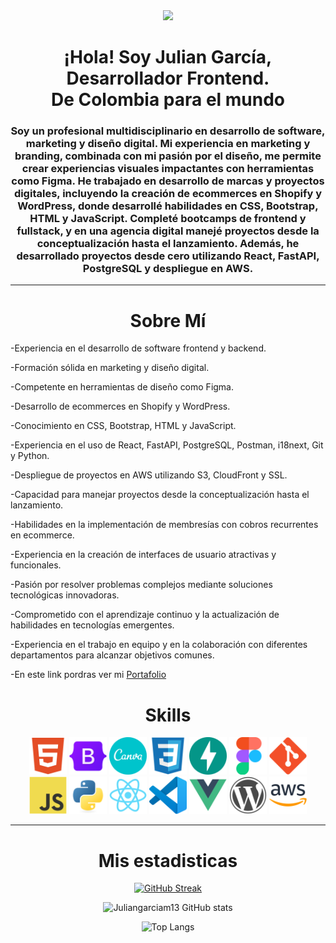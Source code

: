 <div id='header' align='center'>
    <img src='https://media.giphy.com/media/zOvBKUUEERdNm/giphy.gif?cid=ecf05e47uici21fhv6oj5607jpn3ib07yj5u1ux6st0rc1we&ep=v1_gifs_search&rid=giphy.gif&ct=g' width='400'/>
    <h1 align='center'>¡Hola! Soy Julian García,<br>
      Desarrollador Frontend.<br>
      De Colombia para el mundo</h1>  
    <h3 align='center'>Soy un profesional multidisciplinario en desarrollo de software, marketing y diseño digital. Mi experiencia en marketing y branding, combinada con mi pasión por el diseño, me permite crear experiencias visuales impactantes con herramientas como Figma. He trabajado en desarrollo de marcas y proyectos digitales, incluyendo la creación de ecommerces en Shopify y WordPress, donde desarrollé habilidades en CSS, Bootstrap, HTML y JavaScript. Completé bootcamps de frontend y fullstack, y en una agencia digital manejé proyectos desde la conceptualización hasta el lanzamiento. Además, he desarrollado proyectos desde cero utilizando React, FastAPI, PostgreSQL y despliegue en AWS.</h3>
</div> 

---

<h1 align='center'>Sobre Mí</h1>

-Experiencia en el desarrollo de software frontend y backend.

-Formación sólida en marketing y diseño digital.

-Competente en herramientas de diseño como Figma.

-Desarrollo de ecommerces en Shopify y WordPress.

-Conocimiento en CSS, Bootstrap, HTML y JavaScript.

-Experiencia en el uso de React, FastAPI, PostgreSQL, Postman, i18next, Git y Python.

-Despliegue de proyectos en AWS utilizando S3, CloudFront y SSL.

-Capacidad para manejar proyectos desde la conceptualización hasta el lanzamiento.

-Habilidades en la implementación de membresías con cobros recurrentes en ecommerce.

-Experiencia en la creación de interfaces de usuario atractivas y funcionales.

-Pasión por resolver problemas complejos mediante soluciones tecnológicas innovadoras.

-Comprometido con el aprendizaje continuo y la actualización de habilidades en tecnologías emergentes.

-Experiencia en el trabajo en equipo y en la colaboración con diferentes departamentos para alcanzar objetivos comunes.
   
-En este link pordras ver mi [Portafolio](https://juliangarciam13.github.io/Portfolio/)

<div align='center'>
  <h1>Skills</h1>
  <div>
    <img src='https://github.com/devicons/devicon/blob/master/icons/html5/html5-plain.svg' title='HTML' alt='HTML' width='60' height='60' />
    <img src='https://github.com/devicons/devicon/blob/master/icons/bootstrap/bootstrap-original.svg' title='HTML' alt='HTML' width='60' height='60' />
    <img src='https://github.com/devicons/devicon/blob/master/icons/canva/canva-original.svg' title='HTML' alt='HTML' width='60' height='60' />
    <img src='https://github.com/devicons/devicon/blob/master/icons/css3/css3-original.svg' title='HTML' alt='HTML' width='60' height='60' />
    <img src='https://github.com/devicons/devicon/blob/master/icons/fastapi/fastapi-original.svg' title='HTML' alt='HTML' width='60' height='60' />
    <img src='https://github.com/devicons/devicon/blob/master/icons/figma/figma-original.svg' title='HTML' alt='HTML' width='60' height='60' />
    <img src='https://github.com/devicons/devicon/blob/master/icons/git/git-original.svg' title='HTML' alt='HTML' width='60' height='60' />
    <img src='https://github.com/devicons/devicon/blob/master/icons/javascript/javascript-original.svg' title='HTML' alt='HTML' width='60' height='60' />
    <img src='https://github.com/devicons/devicon/blob/master/icons/python/python-original.svg' title='HTML' alt='HTML' width='60' height='60' />
    <img src='https://github.com/devicons/devicon/blob/master/icons/react/react-original.svg' title='HTML' alt='HTML' width='60' height='60' />
    <img src='https://github.com/devicons/devicon/blob/master/icons/vscode/vscode-original.svg' title='HTML' alt='HTML' width='60' height='60' />
    <img src='https://github.com/devicons/devicon/blob/master/icons/vuejs/vuejs-original.svg' title='HTML' alt='HTML' width='60' height='60' />
    <img src='https://github.com/devicons/devicon/blob/master/icons/wordpress/wordpress-plain.svg' title='HTML' alt='HTML' width='60' height='60' />
    <img src='https://github.com/devicons/devicon/blob/master/icons/amazonwebservices/amazonwebservices-original-wordmark.svg' title='HTML' alt='HTML' width='60' height='60' />
  </div>
</div>

---
<div align='center'>
<h1 >Mis estadisticas</h1>


[![GitHub Streak](https://streak-stats.demolab.com?user=juliangarciam13&theme=dark&hide_border=false&border_radius=5&locale=es)](https://git.io/streak-stats)

![Juliangarciam13 GitHub stats](https://github-readme-stats.vercel.app/api?username=juliangarciam13&show_icons=true&theme=radical)

![Top Langs](https://github-readme-stats.vercel.app/api/top-langs/?username=juliangarciam13&size_weight=0.5&count_weight=0.5&langs_count=6&layout=compact)
</div>

